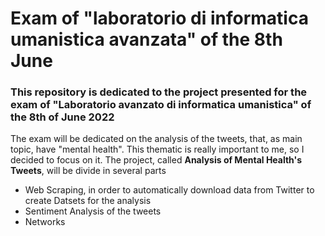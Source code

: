 # Exam of "laboratorio di informatica umanistica avanzata" of the 8th June 
### This repository is dedicated to the project presented for the exam of "Laboratorio avanzato di informatica umanistica" of the 8th of June 2022
The exam will be dedicated on the analysis of the tweets, that, as main topic, have "mental health". This thematic is really important to me, so I decided to focus on it. 
The project, called **Analysis of Mental Health's Tweets**, will be divide in several parts 
- Web Scraping, in order to automatically download data from Twitter to create Datsets for the analysis
- Sentiment Analysis of the tweets
- Networks
